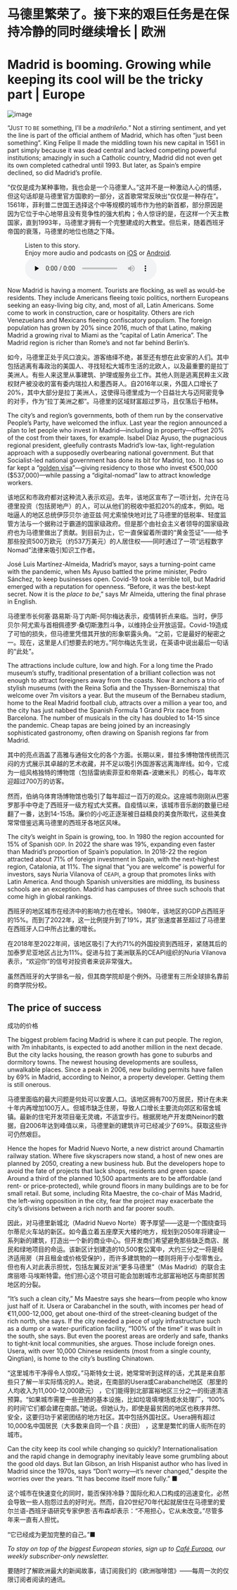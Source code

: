 # 马德里繁荣了。接下来的艰巨任务是在保持冷静的同时继续增长 | 欧洲


# Madrid is booming. Growing while keeping its cool will be the tricky part | Europe

![image](https://images.weserv.nl/?url=www.economist.com/img/b/1280/720/90/media-assets/image/20240210_EUP501.jpg)

<div></div><p><span>“J</span><small>UST TO BE</small> something, I’ll be a <i>madrileño.</i>” Not a stirring sentiment, and yet the line is part of the official anthem of Madrid, which has often “just been something”. King Felipe II made the middling town his new capital in 1561 in part simply because it was dead central and lacked competing powerful institutions; amazingly in such a Catholic country, Madrid did not even get its own completed cathedral until 1993. But later, as Spain’s empire declined, so did Madrid’s profile. </p>

“仅仅是成为某种事物，我也会是一个马德里人。”这并不是一种激动人心的情感，但这句话却是马德里官方国歌的一部分，这首歌常常反映出“仅仅是一种存在”。1561年，菲利普二世国王选择这个中等规模的城市作为他的新首都，部分原因是因为它位于中心地带且没有竞争性的强大机构；令人惊讶的是，在这样一个天主教国家，直到1993年，马德里才拥有一个完整建成的大教堂。但后来，随着西班牙帝国的衰落，马德里的地位也随之下降。


<div><figure><div><figcaption>Listen to this story.</figcaption> <span>Enjoy more audio and podcasts on<!-- --> <a href="https://www.economist.comhttps://economist-app.onelink.me/d2eC/bed1b25" id="audio-ios-cta" rel="noreferrer" target="_blank">iOS</a> <!-- -->or<!-- --> <a href="https://www.economist.comhttps://economist-app.onelink.me/d2eC/7f3c199" id="audio-android-cta" rel="noreferrer" target="_blank">Android</a>.</span></div><audio controls="" id="audio-player" preload="none" src="https://www.economist.com/media-assets/audio/045%20Europe%20-%20Madrid-2de4218ac0673d228029d3aa67afda58.mp3" title="Madrid is booming. Growing while keeping its cool will be the tricky part"><p>Your browser does not support the &lt;audio&gt; element.</p></audio><div><div></div></div></figure></div><p>Now Madrid is having a moment. Tourists are flocking, as well as would-be residents. They include Americans fleeing toxic politics, northern Europeans seeking an easy-living big city, and, most of all, Latin Americans. Some come to work in construction, care or hospitality. Others are rich Venezuelans and Mexicans fleeing confiscatory populism. The foreign population has grown by 20% since 2016, much of that Latino, making Madrid a growing rival to Miami as the “capital of Latin America”. The Madrid region is richer than Rome’s and not far behind Berlin’s.</p>

如今，马德里正处于风口浪尖。游客络绎不绝，甚至还有想在此安家的人们。其中包括逃离有毒政治的美国人、寻找轻松大城市生活的北欧人，以及最重要的是拉丁美洲人。有些人来这里从事建筑、护理或服务业工作。其他人则是逃离民粹主义政权财产被没收的富有委内瑞拉人和墨西哥人。自2016年以来，外国人口增长了20%，其中大部分是拉丁美洲人，这使得马德里成为一个日益壮大与迈阿密竞争的对手，作为“拉丁美洲之都”。马德里的区域财富超过罗马，且仅落后于柏林。


<p>The city’s and region’s governments, both of them run by the conservative People’s Party, have welcomed the influx. Last year the region announced a plan to let people who invest in Madrid—including in property—offset 20% of the cost from their taxes, for example. Isabel Díaz Ayuso, the pugnacious regional president, gleefully contrasts Madrid’s low-tax, light-regulation approach with a supposedly overbearing national government. But that Socialist-led national government has done its bit for Madrid, too. It has so far kept a “<a href="https://www.economist.com/the-economist-explains/2024/01/29/what-are-golden-visas">golden visa</a>”—giving residency to those who invest €500,000 ($537,000)—while passing a “digital-nomad” law to attract knowledge workers.</p>

该地区和市政府都对这种流入表示欢迎。去年，该地区宣布了一项计划，允许在马德里投资（包括房地产）的人，可以从他们的税收中抵扣20%的成本，例如。咄咄逼人的地区总统伊莎贝尔·迪亚兹·阿尤索愉快地对比了马德里的低税率、轻度监管方法与一个据称过于霸道的国家级政府。但是那个由社会主义者领导的国家级政府也为马德里做出了贡献。到目前为止，它一直保留着所谓的“黄金签证”——给予那些投资500万欧元（约537万美元）的人居住权——同时通过了一项“远程数字 Nomad”法律来吸引知识工作者。


<div><div><div id="econ-1"></div></div></div><p>José Luis Martínez-Almeida, Madrid’s mayor, says a turning-point came with the pandemic, when Ms Ayuso battled the prime minister, Pedro Sánchez, to keep businesses open. Covid-19 took a terrible toll, but Madrid emerged with a reputation for openness. “Before, it was the best-kept secret. Now it is the <i>place to be</i>,” says Mr Almeida, uttering the final phrase in English.</p>

马德里市长何塞·路易斯·马丁内斯-阿尔梅达表示，疫情转折点来临。当时，伊莎贝尔·阿尤索与首相佩德罗·桑切斯激烈斗争，以维持企业开放运营。Covid-19造成了可怕的损失，但马德里凭借其开放的形象崭露头角。“之前，它是最好的秘密之一。现在，这里是人们想要去的地方。”阿尔梅达先生说，在英语中说出最后一句话的“此处”。


<p>The attractions include culture, low and high. For a long time the Prado museum’s stuffy, traditional presentation of a brilliant collection was not enough to attract foreigners away from the coasts. Now it anchors a trio of stylish museums (with the Reina Sofia and the Thyssen-Bornemisza) that welcome over 7m visitors a year. But the museum of the Bernabeu stadium, home to the Real Madrid football club, attracts over a million a year too, and the city has just nabbed the Spanish Formula 1 Grand Prix race from Barcelona. The number of musicals in the city has doubled to 14-15 since the pandemic. Cheap tapas are being joined by an increasingly sophisticated gastronomy, often drawing on Spanish regions far from Madrid.</p>

其中的亮点涵盖了高雅与通俗文化的各个方面。长期以来，普拉多博物馆传统而沉闷的方式展示其卓越的艺术收藏，并不足以吸引外国游客远离海岸线。如今，它成为一组风格独特的博物馆（包括雷纳索菲亚和帝斯森-波嫩米扎）的核心，每年欢迎超过700万的访客。

然而，伯纳乌体育场博物馆也吸引了每年超过一百万的观众。这座城市刚刚从巴塞罗那手中夺走了西班牙一级方程式大奖赛。自疫情以来，该城市音乐剧的数量已经翻了一番，达到14-15场。廉价的小吃正逐渐被日益精良的美食所取代，这些美食常常借鉴远离马德里的西班牙各地区风味。


<p>The city’s weight in Spain is growing, too. In 1980 the region accounted for 15% of Spanish <small>GDP</small>. In 2022 the share was 19%, expanding even faster than Madrid’s proportion of Spain’s population. In 2018-22 the region attracted about 71% of foreign investment in Spain, with the next-highest region, Catalonia, at 11%. The signal that “you are welcome” is powerful for investors, says Nuria Vilanova of <small>CEAPI</small>, a group that promotes links with Latin America. And though Spanish universities are middling, its business schools are an exception. Madrid has campuses of three such schools that come high in global rankings.</p>

西班牙的地区城市在经济中的影响力也在增长。1980年，该地区的GDP占西班牙的15%。而到了2022年，这一比例提升到了19%，其扩张速度甚至超过了马德里在西班牙人口中所占比重的增长。

在2018年至2022年间，该地区吸引了大约71%的外国投资到西班牙，紧随其后的加泰罗尼亚地区占比为11%。促进与拉丁美洲联系的CEAPI组织的Nuria Vilanova表示，“欢迎你”的信号对投资者来说非常强大。

虽然西班牙的大学排名一般，但其商学院却是个例外。马德里有三所全球排名靠前的商学院分校。


<h2>The price of success</h2>

成功的价格


<p>The biggest problem facing Madrid is where it can put people. The region, with 7m inhabitants, is expected to add another million in the next decade. But the city lacks housing, the reason growth has gone to suburbs and dormitory towns. The newest housing developments are soulless, unwalkable places. Since a peak in 2006, new building permits have fallen by 69% in Madrid, according to Neinor, a property developer. Getting them is still onerous.</p>

马德里面临的最大问题是何处可以安置人口。该地区拥有700万居民，预计在未来十年内再增加100万人。但城市缺乏住房，导致人口增长主要流向郊区和宿舍城镇。最新的住宅开发项目毫无灵魂，不适宜步行。根据房地产开发商Neinor的数据，自2006年达到峰值以来，马德里新的建筑许可已经减少了69%。获取这些许可仍然艰巨。


<p>Hence the hopes for Madrid Nuevo Norte, a new district around Chamartín railway station. Where five skyscrapers now stand, a host of new ones are planned by 2050, creating a new business hub. But the developers hope to avoid the fate of projects that lack shops, residents and green space. Around a third of the planned 10,500 apartments are to be affordable (and rent- or price-protected), while ground floors in many buildings are to be for small retail. But some, including Rita Maestre, the co-chair of Más Madrid, the left-wing opposition in the city, fear the project may exacerbate the city’s divisions between a rich north and far poorer south.</p>

因此，对马德里新城北（Madrid Nuevo Norte）寄予厚望——这是一个围绕查玛尔蒂尼火车站的新区。如今矗立着五座摩天大楼的地方，规划到2050年将建设一系列新的建筑，打造出一个新的商业中心。但开发商们希望避免那些缺乏商店、居民和绿地项目的命运。该新区计划建造的10,500套公寓中，大约三分之一将是经济适用房（并且租金或价格受保护），而许多建筑物的一楼则将用于小型零售业。但也有人对此表示担忧，包括左翼反对派“更多马德里”（Más Madrid）的联合主席丽塔·马埃斯特雷。他们担心这个项目可能会加剧城市北部富裕地区与南部贫困地区的分裂。


<div><div><div id="econ-2"></div></div></div><p>“It’s such a clean city,” Ms Maestre says she hears—from people who know just half of it. Usera or Carabanchel in the south, with incomes per head of €11,000-12,000, get about one-third of the street-cleaning budget of the rich north, she says. If the city needed a piece of ugly infrastructure such as a dump or a water-purification facility, “100% of the time” it was built in the south, she says. But even the poorest areas are orderly and safe, thanks to tight-knit local communities, she argues. Those include foreign ones. Usera, with over 10,000 Chinese residents (most from a single county, Qingtian), is home to the city’s bustling Chinatown.</p>

“这里城市干净得令人惊叹。”马斯特女士说，她常常听到这样的话，尤其是来自那些只了解一半实际情况的人。她说，在南部的Usera或Carabanchel地区（那里的人均收入为11,000-12,000欧元） ，它们能得到北部富裕地区三分之一的街道清洁预算。“如果城市需要一些丑陋的基本设施，比如垃圾填埋场或水处理厂，‘100%的时间’它们都会建在南部。”她说。但她认为，即使是最贫困的地区也秩序井然、安全，这要归功于紧密团结的地方社区。其中包括外国社区。Usera拥有超过10,000名中国居民（大多数来自同一个县：庆田） ，这里是繁忙的唐人街所在的城市。


<p>Can the city keep its cool while changing so quickly? Internationalisation and the rapid change in demography inevitably leave some grumbling about the good old days. But Ian Gibson, an Irish Hispanist author who has lived in Madrid since the 1970s, says “Don’t worry—it’s never changed,” despite the worries over the years. “It has become itself more fully.” <span>■</span></p>

这个城市在快速变化的同时，能否保持冷静？国际化和人口构成的迅速变化，必然会导致一些人抱怨过去的好时光。然而，自20世纪70年代起就居住在马德里的爱尔兰语-西班牙语研究专家伊恩·吉布森却表示：“不用担心，它从未改变。”尽管多年来一直有人担忧。

“它已经成为更加完整的自己。”■


<p><i>To stay on top of the biggest European stories, sign up to <a href="https://www.economist.com/newsletters/cafe-europa">Café Europa</a>, our weekly subscriber-only newsletter.</i></p>

要随时了解欧洲最大的新闻故事，请订阅我们的《欧洲咖啡馆》——每周一次的仅限订阅者阅读的通讯。



